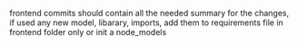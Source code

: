 frontend commits should contain all the needed summary for the changes, if used any new model, libarary, imports, add them to requirements file in frontend folder only or init a node_models
